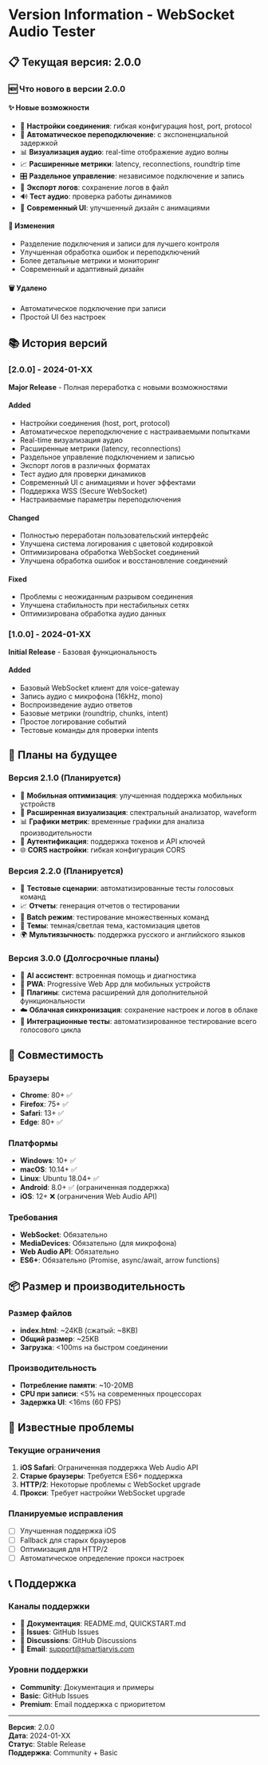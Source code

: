 # Version Information - WebSocket Audio Tester

## 📋 Текущая версия: 2.0.0

### 🆕 Что нового в версии 2.0.0

#### ✨ Новые возможности
- 🔧 **Настройки соединения**: гибкая конфигурация host, port, protocol
- 🔄 **Автоматическое переподключение**: с экспоненциальной задержкой
- 📊 **Визуализация аудио**: real-time отображение аудио волны
- 📈 **Расширенные метрики**: latency, reconnections, roundtrip time
- 🎛️ **Раздельное управление**: независимое подключение и запись
- 📝 **Экспорт логов**: сохранение логов в файл
- 🔊 **Тест аудио**: проверка работы динамиков
- 🎨 **Современный UI**: улучшенный дизайн с анимациями

#### 🔄 Изменения
- Разделение подключения и записи для лучшего контроля
- Улучшенная обработка ошибок и переподключений
- Более детальные метрики и мониторинг
- Современный и адаптивный дизайн

#### 🗑️ Удалено
- Автоматическое подключение при записи
- Простой UI без настроек

## 📚 История версий

### [2.0.0] - 2024-01-XX
**Major Release** - Полная переработка с новыми возможностями

#### Added
- Настройки соединения (host, port, protocol)
- Автоматическое переподключение с настраиваемыми попытками
- Real-time визуализация аудио
- Расширенные метрики (latency, reconnections)
- Раздельное управление подключением и записью
- Экспорт логов в различных форматах
- Тест аудио для проверки динамиков
- Современный UI с анимациями и hover эффектами
- Поддержка WSS (Secure WebSocket)
- Настраиваемые параметры переподключения

#### Changed
- Полностью переработан пользовательский интерфейс
- Улучшена система логирования с цветовой кодировкой
- Оптимизирована обработка WebSocket соединений
- Улучшена обработка ошибок и восстановление соединений

#### Fixed
- Проблемы с неожиданным разрывом соединения
- Улучшена стабильность при нестабильных сетях
- Оптимизирована обработка аудио данных

### [1.0.0] - 2024-01-XX
**Initial Release** - Базовая функциональность

#### Added
- Базовый WebSocket клиент для voice-gateway
- Запись аудио с микрофона (16kHz, mono)
- Воспроизведение аудио ответов
- Базовые метрики (roundtrip, chunks, intent)
- Простое логирование событий
- Тестовые команды для проверки intents

## 🚀 Планы на будущее

### Версия 2.1.0 (Планируется)
- 📱 **Мобильная оптимизация**: улучшенная поддержка мобильных устройств
- 🎵 **Расширенная визуализация**: спектральный анализатор, waveform
- 📊 **Графики метрик**: временные графики для анализа производительности
- 🔐 **Аутентификация**: поддержка токенов и API ключей
- 🌐 **CORS настройки**: гибкая конфигурация CORS

### Версия 2.2.0 (Планируется)
- 🎯 **Тестовые сценарии**: автоматизированные тесты голосовых команд
- 📈 **Отчеты**: генерация отчетов о тестировании
- 🔄 **Batch режим**: тестирование множественных команд
- 🎨 **Темы**: темная/светлая тема, кастомизация цветов
- 🌍 **Мультиязычность**: поддержка русского и английского языков

### Версия 3.0.0 (Долгосрочные планы)
- 🤖 **AI ассистент**: встроенная помощь и диагностика
- 📱 **PWA**: Progressive Web App для мобильных устройств
- 🔌 **Плагины**: система расширений для дополнительной функциональности
- ☁️ **Облачная синхронизация**: сохранение настроек и логов в облаке
- 🧪 **Интеграционные тесты**: автоматизированное тестирование всего голосового цикла

## 🔧 Совместимость

### Браузеры
- **Chrome**: 80+ ✅
- **Firefox**: 75+ ✅
- **Safari**: 13+ ✅
- **Edge**: 80+ ✅

### Платформы
- **Windows**: 10+ ✅
- **macOS**: 10.14+ ✅
- **Linux**: Ubuntu 18.04+ ✅
- **Android**: 8.0+ ✅ (ограниченная поддержка)
- **iOS**: 12+ ❌ (ограничения Web Audio API)

### Требования
- **WebSocket**: Обязательно
- **MediaDevices**: Обязательно (для микрофона)
- **Web Audio API**: Обязательно
- **ES6+**: Обязательно (Promise, async/await, arrow functions)

## 📦 Размер и производительность

### Размер файлов
- **index.html**: ~24KB (сжатый: ~8KB)
- **Общий размер**: ~25KB
- **Загрузка**: <100ms на быстром соединении

### Производительность
- **Потребление памяти**: ~10-20MB
- **CPU при записи**: <5% на современных процессорах
- **Задержка UI**: <16ms (60 FPS)

## 🐛 Известные проблемы

### Текущие ограничения
1. **iOS Safari**: Ограниченная поддержка Web Audio API
2. **Старые браузеры**: Требуется ES6+ поддержка
3. **HTTP/2**: Некоторые проблемы с WebSocket upgrade
4. **Прокси**: Требует настройки WebSocket upgrade

### Планируемые исправления
- [ ] Улучшенная поддержка iOS
- [ ] Fallback для старых браузеров
- [ ] Оптимизация для HTTP/2
- [ ] Автоматическое определение прокси настроек

## 📞 Поддержка

### Каналы поддержки
- 📖 **Документация**: README.md, QUICKSTART.md
- 🐛 **Issues**: GitHub Issues
- 💬 **Discussions**: GitHub Discussions
- 📧 **Email**: support@smartjarvis.com

### Уровни поддержки
- **Community**: Документация и примеры
- **Basic**: GitHub Issues
- **Premium**: Email поддержка с приоритетом

---

**Версия**: 2.0.0  
**Дата**: 2024-01-XX  
**Статус**: Stable Release  
**Поддержка**: Community + Basic 